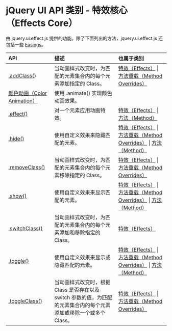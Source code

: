 # jQuery UI API 类别 - 特效核心（Effects Core）

由 jquery.ui.effect.js 提供的功能。除了下面列出的方法，jquery.ui.effect.js 还包括一些 [Easings](api-easings.html)。

| API | 描述 | 也属于类别 |
| :-- | :-- | :-- |
| [.addClass()](api-addClass.html) | 当动画样式改变时，为匹配的元素集合内的每个元素添加指定的 Class。 | [特效（Effects）](ref-effects.html) &#124; [方法重载（Method Overrides）](ref-overrides.html) |
| [颜色动画（Color Animation）](api-color-animation.html) | 使用 .animate() 实现颜色动画效果。 |
| [.effect()](api-effect.html) | 对一个元素应用动画特效。 | [特效（Effects）](ref-effects.html) &#124; [方法（Method）](ref-methods.html) |
| [.hide()](api-hide.html) | 使用自定义效果来隐藏匹配的元素。 | [特效（Effects）](ref-effects.html) &#124; [方法重载（Method Overrides）](ref-overrides.html) &#124; [方法（Method）](ref-methods.html) |
| [.removeClass()](api-removeClass.html) | 当动画样式改变时，为匹配的元素集合内的每个元素移除指定的 Class。 | [特效（Effects）](ref-effects.html) &#124; [方法重载（Method Overrides）](ref-overrides.html) |
| [.show()](api-show.html) | 使用自定义效果来显示匹配的元素。 | [特效（Effects）](ref-effects.html) &#124; [方法重载（Method Overrides）](ref-overrides.html) &#124; [方法（Method）](ref-methods.html) |
| [.switchClass()](api-switchClass.html) | 当动画样式改变时，为匹配的元素集合内的每个元素添加和移除指定的 Class。 | [特效（Effects）](ref-effects.html) |
| [.toggle()](api-toggle.html) | 使用自定义效果来显示或隐藏匹配的元素。 | [特效（Effects）](ref-effects.html) &#124; [方法重载（Method Overrides）](ref-overrides.html) &#124; [方法（Method）](ref-methods.html) |
| [.toggleClass()](api-toggleClass.html) | 当动画样式改变时，根据 Class 是否存在以及 switch 参数的值，为匹配的元素集合内的每个元素添加或移除一个或多个 Class。 | [特效（Effects）](ref-effects.html) &#124; [方法重载（Method Overrides）](ref-overrides.html) |

